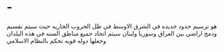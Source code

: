 # -
هو ترسيم حدود جديده في الشرق الاوسط في ظل الحروب الجاريه حيث سيتم تقسيم ودمج اراضي بين العراق وسوريا ولبنان سيتم اتحاد جميع مناطق السنه في هذه البلدان وجعلها دوله قويه تحكم بالنظام الاسلامي
